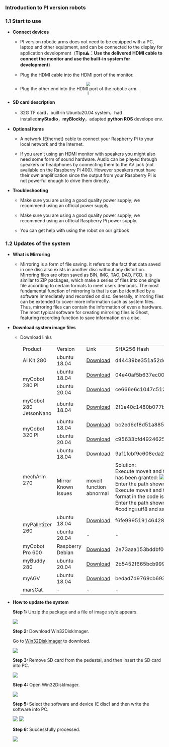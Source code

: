 ### Introduction to PI version robots

### 1.1 Start to use

- **Connect devices**
  
  - PI version robotic arms does not need to be equipped with a PC, laptop and other equipment, and can be connected to the display for application development（**Tips⚠：Use the delivered HDMI cable to connect the monitor and use the built-in system for development**）
  
  - Plug the HDMI cable into the HDMI port of the monitor.
  <div align=center>
  <img src="../../resourse/2-serialproduct/2.1-280/Pi/2.1.2.3开箱与首次使用/PI连接3.jpg" style="zoom:80%;" />
  </div>
  
  
  - Plug the other end into the HDMI port of the robotic arm.
  
  <div align=center>
  <img src="../../resourse/2-serialproduct/2.1-280/Pi/2.1.2.3开箱与首次使用/PI连接4.jpg" style="zoom:25%;" />
  </div>
  
  <div align=center>
  <img src="../../resourse/2-serialproduct/2.1-280/Pi/2.1.2.3开箱与首次使用/PI连接2.jpg" style="zoom:25%;" />
  </div>
  
  <div align=center>
  <img src="../../resourse/2-serialproduct/2.1-280/Pi/2.1.2.3开箱与首次使用/PI连接1.jpg" style="zoom:25%;" />
  </div>
  
- **SD card description**

  - 32G TF card，built-in Ubuntu20.04 system，had installed**myStudio**，**myBlockly**，adapted **python ROS** develope env.
  
- **Optional items**

  - A network (Ethernet) cable to connect your Raspberry Pi to your local network and the Internet.  

  - If you aren’t using an HDMI monitor with speakers you might also need some form of sound hardware. Audio can be played through speakers or headphones by connecting them to the AV jack (not available on the Raspberry Pi 400). However speakers must have their own amplification since the output from your Raspberry Pi is not powerful enough to drive them directly.
    

- **Troubleshooting**

  - Make sure you are using a good quality power supply; we recommend using an official  power supply.

  - Make sure you are using a good quality power supply; we recommend using an official Raspberry Pi power supply.

  - You can get help with using the robot on our gitbook

### 1.2 Updates of the system

- **What is Mirroring**
  
  - Mirroring is a form of file saving. It refers to the fact that data saved in one disc also exists in another disc  without any distortion. Mirroring files are often saved as BIN, IMG, TAO, DAO, FCD. It is similar to ZIP packages, which make a series of files into one single file according to certain formats to meet users demands. The most fundamental function of mirroring is that is can be identified by a software immediately and recorded on disc. Generally, mirroring files can be extended to cover more information such as system files. Thus, mirroring files can contain the information of even a hardware. The most typical software for creating mirroring files is Ghost, featuring recording function to save information on a disc. 
  
- **Download system image files**
  
  - Download links
    
    <table>
    <tr>
        <td>Product</td>
        <td>Version</td>
        <td>Link</td>
        <td>SHA256 Hash</td>
    </tr>
    <tr>
        <td>AI Kit 280</td>
        <td>ubuntu 18.04</td>
        <td><a href="https://download-elephantrobotics.oss-cn-shenzhen.aliyuncs.com/Product_software/iMage-ISO/AI_Kit/AI_myCobot_280_ubuntu_V20221030-shrink.zip">Download</a></td>
        <td>d44439be351a52decdb4470cb623a032047e223ffce73477d29aa973bb9100e1</td>
    </tr>
    <tr>
        <td rowspan='2'>myCobot 280 PI</td>
        <td>ubuntu 18.04</td>
        <td><a href="https://download-elephantrobotics.oss-cn-shenzhen.aliyuncs.com/Product_software/iMage-ISO/myCobot-280/myCobot_280_ubuntu_V20221030-shrink.zip">Download</a></td>
        <td>04e40af5b637ec003a8b23ef9012e353361fd336db4e17cf9a65feb75e92927e</td>
    </tr>
    <tr>
        <td>ubuntu 20.04</td>
        <td><a href="https://download-elephantrobotics.oss-cn-shenzhen.aliyuncs.com/Product_software/iMage-ISO/myCobot-280/myCobot_280_ubuntu_V20230222_20.04Pi_aarch64_shrunk.img.gz">Download</a></td>
        <td>ce666e6c1047c512fe6b270336d472e48f231be12808729ed57f743f9d284397</td>
    </tr>
    <tr>
        <td>myCobot 280 JetsonNano</td>
        <td>ubuntu 18.04</td>
        <td><a href="https://download-elephantrobotics.oss-cn-shenzhen.aliyuncs.com/Product_software/iMage-ISO/myCobot-280JetsonNano/myCobot_280_Jetsonnano_V221101-shrink.zip">Download</a></td>
        <td>2f1e40c1480b077bcc83abd3b79ac175f25d21e9cc344a014636167ee2eb087c</td>
    </tr>
    <tr>
        <td rowspan='2'>myCobot 320 PI</td>
        <td>ubuntu 18.04</td>
        <td><a href="https://download-elephantrobotics.oss-cn-shenzhen.aliyuncs.com/Product_software/iMage-ISO/myCobot-320/myCobot_320_ubuntu_V20220805-2.zip">Download</a></td>
        <td>bc2ed6ef8d51a885f45379392b71e35420638a427d5b4b3a3c9d1803d7e589eb</td>
    </tr>
    <tr>
        <td>ubuntu 20.04</td>
        <td><a href="https://download-elephantrobotics.oss-cn-shenzhen.aliyuncs.com/Product_software/iMage-ISO/myCobot-320/myCobot_320_ubuntu_V20221101_20.04Pi_aarch64-shrink.zip">Download</a></td>
        <td>c95633bfd49246254f2be4783c6a91a15212422219157962c93125092aff6b34</td>
    </tr>
    <tr>
        <td rowspan='2'>mechArm 270</td>
        <td>ubuntu 18.04</td>
        <td><a href="https://download-elephantrobotics.oss-cn-shenzhen.aliyuncs.com/Product_software/iMage-ISO/mechArm-270/mechArm270_V221030-shrink.zip">Download</a></td>
        <td>9af1fcbf9c608eda269dc395a8d68ea0a270008a88ec8ec3cf97758371a11178</td>
    </tr>
    <tr>
        <td>Mirror Known Issues</td>
        <td>moveit function abnormal</td>
        <td>Solution:
     </br>Execute moveit and the following prompt will appear, indicating that no permission has been granted:
         <img src="../../resourse/19-mirroring/15.2-burning/15.2No permission.png">
    ​   </br>Enter the path shown in the figure and give the py file executable permission.
    ​        <img src="../../resourse/19-mirroring/15.2-burning/15.2give permission.png">
        </br>Execute moveit and the following prompt will appear, indicating that the encoding format in the code is wrong:
        <img src="../../resourse/19-mirroring/15.2-burning/15.2encoding error.png">
        </br>Enter the path shown in the figure, open the py file and enter at the top: #coding=utf8 and save it
         <img src="../../resourse/19-mirroring/15.2-burning/15.2coding.png"></td>
    </tr>
    <tr>
        <td rowspan='2'>myPalletizer 260</td>
        <td>ubuntu 18.04</td>
        <td><a href="https://download-elephantrobotics.oss-cn-shenzhen.aliyuncs.com/Product_software/iMage-ISO/myCobot-280/myCobot_280_ubuntu_V20221030-shrink.zip">Download</a></td>
        <td>f6fe999519146428e4c60960b242f647ae5c73c704852d686b28580b3a3f695d</td>
    </tr>
    <tr>
        <td>ubuntu 20.04</td>
        <td>-</td>
        <td>-</td>
    </tr>
    <tr>
        <td>myCobot Pro 600</td>
        <td>Raspberry Debian</td>
        <td><a href="https://download-elephantrobotics.oss-cn-shenzhen.aliyuncs.com/Product_software/iMage-ISO/myCobot-Pro-600/myCobot_Pro_600_bebian_V20221021.zip">Download</a></td>
        <td>2e73aaa153bddbf0a49d18669a254b27403f17f8e989c05d13836d7c1f8bd4d9</td>
    </tr>
    <tr>
        <td>myBuddy 280</td>
        <td>ubuntu 20.04</td>
        <td><a href="https://download-elephantrobotics.oss-cn-shenzhen.aliyuncs.com/Product_software/iMage-ISO/myBuddy-280/myBuddy_280_ubuntu_V20221028_20.04Pi_aarch64_shrunk.img.gz">Download</a></td>
        <td>2b5452f665bcb999faf1727b2103dc1e5745705f5706728e140d62906b099920</td>
    </tr>
    <tr>
        <td>myAGV</td>
        <td>ubuntu 18.04</td>
        <td><a href="https://download-elephantrobotics.oss-cn-shenzhen.aliyuncs.com/Product_software/iMage-ISO/myAGV/myAGV_ubuntu18.04_20221028-shrink.zip">Download</a></td>
        <td>bedad7d9769cb69380c6a4b9742ba7aefc21db41ab239172b7a5a7b632453baa</td>
    </tr>
    <tr>
        <td>marsCat</td>
        <td>-</td>
        <td>-</td>
        <td>-</td>
    </tr>
    </table>

- **How to update the system**
  
  **Step 1:** Unzip the package and a file of image style appears.

  <img src="../../resourse/19-mirroring/15.2-burning/1.jpg" >

  **Step 2:** Download Win32DiskImager.

  Go to [Win32DiskImager](https://sourceforge.net/projects/win32diskimager/) to download.

  <img src="../../resourse/19-mirroring/15.2-burning/2.png" >

  **Step 3:** Remove SD card from the pedestal, and then insert the SD card into PC.

  <img src="../../resourse/19-mirroring/15.2-burning/3.png" >

  **Step 4:** Open Win32DiskImager.

  <img src="../../resourse/19-mirroring/15.2-burning/4.png" >

  **Step 5:** Select the software and device (E disc) and then write the software into PC.

  <img src="../../resourse/19-mirroring/15.2-burning/5.jpg" >

  <img src="../../resourse/19-mirroring/15.2-burning/6.jpg" >

  **Step 6:** Successfully processed.

  <img src="../../resourse/19-mirroring/15.2-burning/7.jpg" >
